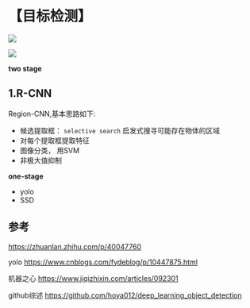 # 【目标检测】


![](../../../Draft/media/15833060322285/15833061979386.jpg)

![](../../../Draft/media/15833060322285/15833089551223.jpg)



**two stage**

## 1.R-CNN
Region-CNN,基本思路如下:
- 候选提取框： `selective search` 启发式搜寻可能存在物体的区域
- 对每个提取框提取特征
- 图像分类， 用SVM
- 非极大值抑制


**one-stage**
- yolo
-  SSD



## 参考
https://zhuanlan.zhihu.com/p/40047760

yolo https://www.cnblogs.com/fydeblog/p/10447875.html

机器之心  https://www.jiqizhixin.com/articles/092301

github综述 https://github.com/hoya012/deep_learning_object_detection